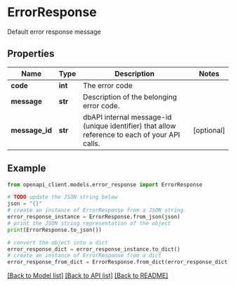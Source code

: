 # ErrorResponse

Default error response message

## Properties

Name | Type | Description | Notes
------------ | ------------- | ------------- | -------------
**code** | **int** | The error code | 
**message** | **str** | Description of the belonging error code. | 
**message_id** | **str** | dbAPI internal message-id (unique identifier) that allow reference to each of your API calls. | [optional] 

## Example

```python
from openapi_client.models.error_response import ErrorResponse

# TODO update the JSON string below
json = "{}"
# create an instance of ErrorResponse from a JSON string
error_response_instance = ErrorResponse.from_json(json)
# print the JSON string representation of the object
print(ErrorResponse.to_json())

# convert the object into a dict
error_response_dict = error_response_instance.to_dict()
# create an instance of ErrorResponse from a dict
error_response_from_dict = ErrorResponse.from_dict(error_response_dict)
```
[[Back to Model list]](../README.md#documentation-for-models) [[Back to API list]](../README.md#documentation-for-api-endpoints) [[Back to README]](../README.md)


